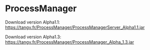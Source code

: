 # ProcessManager

Download version Alpha1.1: https://tangv.fr/ProcessManager/ProcessManagerServer_Alpha1.1.jar

Download version Alpha1.3: https://tangv.fr/ProcessManager/ProcessManager_Alpha_1.3.jar
